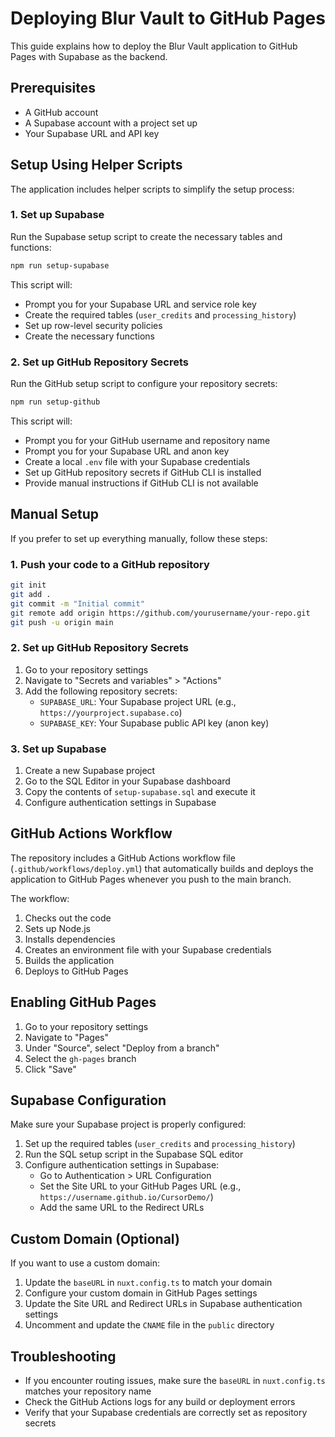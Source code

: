 # Deploying Blur Vault to GitHub Pages

This guide explains how to deploy the Blur Vault application to GitHub Pages with Supabase as the backend.

## Prerequisites

- A GitHub account
- A Supabase account with a project set up
- Your Supabase URL and API key

## Setup Using Helper Scripts

The application includes helper scripts to simplify the setup process:

### 1. Set up Supabase

Run the Supabase setup script to create the necessary tables and functions:

```bash
npm run setup-supabase
```

This script will:

- Prompt you for your Supabase URL and service role key
- Create the required tables (`user_credits` and `processing_history`)
- Set up row-level security policies
- Create the necessary functions

### 2. Set up GitHub Repository Secrets

Run the GitHub setup script to configure your repository secrets:

```bash
npm run setup-github
```

This script will:

- Prompt you for your GitHub username and repository name
- Prompt you for your Supabase URL and anon key
- Create a local `.env` file with your Supabase credentials
- Set up GitHub repository secrets if GitHub CLI is installed
- Provide manual instructions if GitHub CLI is not available

## Manual Setup

If you prefer to set up everything manually, follow these steps:

### 1. Push your code to a GitHub repository

```bash
git init
git add .
git commit -m "Initial commit"
git remote add origin https://github.com/yourusername/your-repo.git
git push -u origin main
```

### 2. Set up GitHub Repository Secrets

1. Go to your repository settings
2. Navigate to "Secrets and variables" > "Actions"
3. Add the following repository secrets:
   - `SUPABASE_URL`: Your Supabase project URL (e.g., `https://yourproject.supabase.co`)
   - `SUPABASE_KEY`: Your Supabase public API key (anon key)

### 3. Set up Supabase

1. Create a new Supabase project
2. Go to the SQL Editor in your Supabase dashboard
3. Copy the contents of `setup-supabase.sql` and execute it
4. Configure authentication settings in Supabase

## GitHub Actions Workflow

The repository includes a GitHub Actions workflow file (`.github/workflows/deploy.yml`) that automatically builds and deploys the application to GitHub Pages whenever you push to the main branch.

The workflow:

1. Checks out the code
2. Sets up Node.js
3. Installs dependencies
4. Creates an environment file with your Supabase credentials
5. Builds the application
6. Deploys to GitHub Pages

## Enabling GitHub Pages

1. Go to your repository settings
2. Navigate to "Pages"
3. Under "Source", select "Deploy from a branch"
4. Select the `gh-pages` branch
5. Click "Save"

## Supabase Configuration

Make sure your Supabase project is properly configured:

1. Set up the required tables (`user_credits` and `processing_history`)
2. Run the SQL setup script in the Supabase SQL editor
3. Configure authentication settings in Supabase:
   - Go to Authentication > URL Configuration
   - Set the Site URL to your GitHub Pages URL (e.g., `https://username.github.io/CursorDemo/`)
   - Add the same URL to the Redirect URLs

## Custom Domain (Optional)

If you want to use a custom domain:

1. Update the `baseURL` in `nuxt.config.ts` to match your domain
2. Configure your custom domain in GitHub Pages settings
3. Update the Site URL and Redirect URLs in Supabase authentication settings
4. Uncomment and update the `CNAME` file in the `public` directory

## Troubleshooting

- If you encounter routing issues, make sure the `baseURL` in `nuxt.config.ts` matches your repository name
- Check the GitHub Actions logs for any build or deployment errors
- Verify that your Supabase credentials are correctly set as repository secrets
